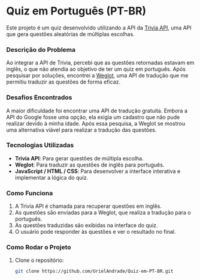 # Quiz em Português (PT-BR)

Este projeto é um quiz desenvolvido utilizando a API da [Trivia API](https://opentdb.com/api_config.php), uma API que gera questões aleatórias de múltiplas escolhas.

### Descrição do Problema

Ao integrar a API de Trivia, percebi que as questões retornadas estavam em inglês, o que não atendia ao objetivo de ter um quiz em português. Após pesquisar por soluções, encontrei a [Weglot](https://dashboard.weglot.com), uma API de tradução que me permitiu traduzir as questões de forma eficaz.

### Desafios Encontrados

A maior dificuldade foi encontrar uma API de tradução gratuita. Embora a API do Google fosse uma opção, ela exigia um cadastro que não pude realizar devido à minha idade. Após essa pesquisa, a Weglot se mostrou uma alternativa viável para realizar a tradução das questões.

### Tecnologias Utilizadas

- **Trivia API**: Para gerar questões de múltipla escolha.
- **Weglot**: Para traduzir as questões de inglês para português.
- **JavaScript / HTML / CSS**: Para desenvolver a interface interativa e implementar a lógica do quiz.

### Como Funciona

1. A Trivia API é chamada para recuperar questões em inglês.
2. As questões são enviadas para a Weglot, que realiza a tradução para o português.
3. As questões traduzidas são exibidas na interface do quiz.
4. O usuário pode responder às questões e ver o resultado no final.

### Como Rodar o Projeto

1. Clone o repositório:
   ```bash
   git clone https://github.com/UrielAndrade/Quiz-em-PT-BR.git
